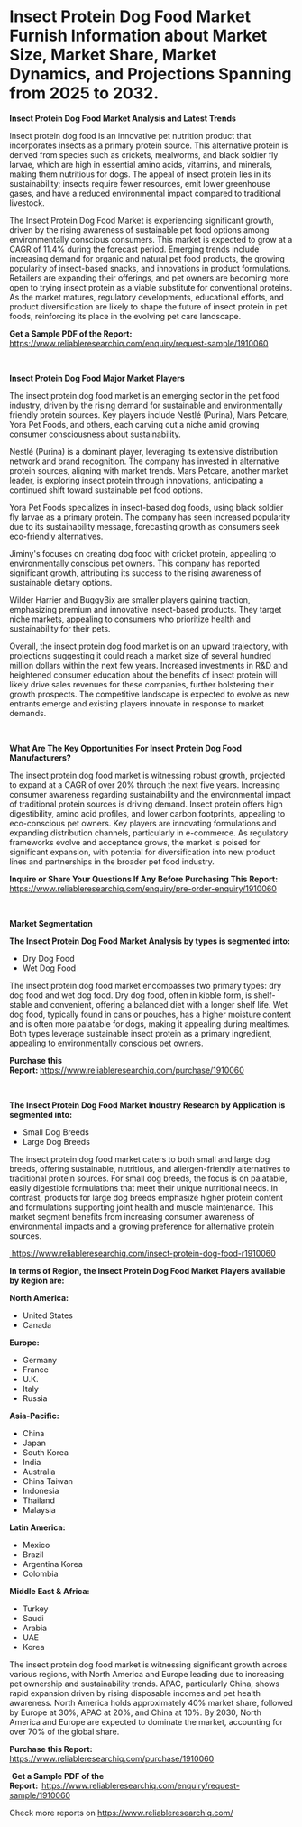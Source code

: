 <p><h1>Insect Protein Dog Food Market Furnish Information about Market Size, Market Share, Market Dynamics, and Projections Spanning from 2025 to 2032.</h1></p><p><strong>Insect Protein Dog Food Market Analysis and Latest Trends</strong></p>
<p><p>Insect protein dog food is an innovative pet nutrition product that incorporates insects as a primary protein source. This alternative protein is derived from species such as crickets, mealworms, and black soldier fly larvae, which are high in essential amino acids, vitamins, and minerals, making them nutritious for dogs. The appeal of insect protein lies in its sustainability; insects require fewer resources, emit lower greenhouse gases, and have a reduced environmental impact compared to traditional livestock.</p><p>The Insect Protein Dog Food Market is experiencing significant growth, driven by the rising awareness of sustainable pet food options among environmentally conscious consumers. This market is expected to grow at a CAGR of 11.4% during the forecast period. Emerging trends include increasing demand for organic and natural pet food products, the growing popularity of insect-based snacks, and innovations in product formulations. Retailers are expanding their offerings, and pet owners are becoming more open to trying insect protein as a viable substitute for conventional proteins. As the market matures, regulatory developments, educational efforts, and product diversification are likely to shape the future of insect protein in pet foods, reinforcing its place in the evolving pet care landscape.</p></p>
<p><strong>Get a Sample PDF of the Report:&nbsp;</strong> <a href="https://www.reliableresearchiq.com/enquiry/request-sample/1910060?utm_campaign=2188&utm_medium=2&utm_source=Github&utm_content=ia&utm_term=08022025&utm_id=insect-protein-dog-food">https://www.reliableresearchiq.com/enquiry/request-sample/1910060</a></p>
<p>&nbsp;</p>
<p><strong>Insect Protein Dog Food Major Market Players</strong></p>
<p><p>The insect protein dog food market is an emerging sector in the pet food industry, driven by the rising demand for sustainable and environmentally friendly protein sources. Key players include Nestlé (Purina), Mars Petcare, Yora Pet Foods, and others, each carving out a niche amid growing consumer consciousness about sustainability.</p><p>Nestlé (Purina) is a dominant player, leveraging its extensive distribution network and brand recognition. The company has invested in alternative protein sources, aligning with market trends. Mars Petcare, another market leader, is exploring insect protein through innovations, anticipating a continued shift toward sustainable pet food options.</p><p>Yora Pet Foods specializes in insect-based dog foods, using black soldier fly larvae as a primary protein. The company has seen increased popularity due to its sustainability message, forecasting growth as consumers seek eco-friendly alternatives.</p><p>Jiminy's focuses on creating dog food with cricket protein, appealing to environmentally conscious pet owners. This company has reported significant growth, attributing its success to the rising awareness of sustainable dietary options.</p><p>Wilder Harrier and BuggyBix are smaller players gaining traction, emphasizing premium and innovative insect-based products. They target niche markets, appealing to consumers who prioritize health and sustainability for their pets.</p><p>Overall, the insect protein dog food market is on an upward trajectory, with projections suggesting it could reach a market size of several hundred million dollars within the next few years. Increased investments in R&D and heightened consumer education about the benefits of insect protein will likely drive sales revenues for these companies, further bolstering their growth prospects. The competitive landscape is expected to evolve as new entrants emerge and existing players innovate in response to market demands.</p></p>
<p>&nbsp;</p>
<p><strong>What Are The Key Opportunities For Insect Protein Dog Food Manufacturers?</strong></p>
<p><p>The insect protein dog food market is witnessing robust growth, projected to expand at a CAGR of over 20% through the next five years. Increasing consumer awareness regarding sustainability and the environmental impact of traditional protein sources is driving demand. Insect protein offers high digestibility, amino acid profiles, and lower carbon footprints, appealing to eco-conscious pet owners. Key players are innovating formulations and expanding distribution channels, particularly in e-commerce. As regulatory frameworks evolve and acceptance grows, the market is poised for significant expansion, with potential for diversification into new product lines and partnerships in the broader pet food industry.</p></p>
<p><strong>Inquire or Share Your Questions If Any Before Purchasing This Report:</strong> <a href="https://www.reliableresearchiq.com/enquiry/pre-order-enquiry/1910060?utm_campaign=2188&utm_medium=2&utm_source=Github&utm_content=ia&utm_term=08022025&utm_id=insect-protein-dog-food">https://www.reliableresearchiq.com/enquiry/pre-order-enquiry/1910060</a></p>
<p>&nbsp;</p>
<p><strong>Market Segmentation</strong></p>
<p><strong>The Insect Protein Dog Food Market Analysis by types is segmented into:</strong></p>
<p><ul><li>Dry Dog Food</li><li>Wet Dog Food</li></ul></p>
<p><p>The insect protein dog food market encompasses two primary types: dry dog food and wet dog food. Dry dog food, often in kibble form, is shelf-stable and convenient, offering a balanced diet with a longer shelf life. Wet dog food, typically found in cans or pouches, has a higher moisture content and is often more palatable for dogs, making it appealing during mealtimes. Both types leverage sustainable insect protein as a primary ingredient, appealing to environmentally conscious pet owners.</p></p>
<p><strong>Purchase this Report:&nbsp;</strong><a href="https://www.reliableresearchiq.com/purchase/1910060?utm_campaign=2188&utm_medium=2&utm_source=Github&utm_content=ia&utm_term=08022025&utm_id=insect-protein-dog-food">https://www.reliableresearchiq.com/purchase/1910060</a></p>
<p>&nbsp;</p>
<p><strong>The Insect Protein Dog Food Market Industry Research by Application is segmented into:</strong></p>
<p><ul><li>Small Dog Breeds</li><li>Large Dog Breeds</li></ul></p>
<p><p>The insect protein dog food market caters to both small and large dog breeds, offering sustainable, nutritious, and allergen-friendly alternatives to traditional protein sources. For small dog breeds, the focus is on palatable, easily digestible formulations that meet their unique nutritional needs. In contrast, products for large dog breeds emphasize higher protein content and formulations supporting joint health and muscle maintenance. This market segment benefits from increasing consumer awareness of environmental impacts and a growing preference for alternative protein sources.</p></p>
<p><a href="https://www.reliableresearchiq.com/insect-protein-dog-food-r1910060?utm_campaign=2188&utm_medium=2&utm_source=Github&utm_content=ia&utm_term=08022025&utm_id=insect-protein-dog-food">&nbsp;https://www.reliableresearchiq.com/insect-protein-dog-food-r1910060</a></p>
<p><strong>In terms of Region, the Insect Protein Dog Food Market Players available by Region are:</strong></p>
<p>
    <p> <strong> North America: </strong>
        <ul>
            <li>United States</li>
            <li>Canada</li>
        </ul>
        </p> 
    <p> <strong> Europe: </strong>
        <ul>
            <li>Germany</li>
            <li>France</li>
            <li>U.K.</li>
            <li>Italy</li>
            <li>Russia</li>
        </ul>
        </p> 
    <p> <strong> Asia-Pacific: </strong>
        <ul>
            <li>China</li>
            <li>Japan</li>
            <li>South Korea</li>
            <li>India</li>
            <li>Australia</li>
            <li>China Taiwan</li>
            <li>Indonesia</li>
            <li>Thailand</li>
            <li>Malaysia</li>
        </ul>
        </p> 
    <p> <strong> Latin America: </strong>
        <ul>
            <li>Mexico</li>
            <li>Brazil</li>
            <li>Argentina Korea</li>
            <li>Colombia</li>
        </ul>
        </p> 
    <p> <strong> Middle East & Africa: </strong>
        <ul>
            <li>Turkey</li>
            <li>Saudi</li>
            <li>Arabia</li>
            <li>UAE</li>
            <li>Korea</li>
        </ul>
    </p>
    </p>
<p><p>The insect protein dog food market is witnessing significant growth across various regions, with North America and Europe leading due to increasing pet ownership and sustainability trends. APAC, particularly China, shows rapid expansion driven by rising disposable incomes and pet health awareness. North America holds approximately 40% market share, followed by Europe at 30%, APAC at 20%, and China at 10%. By 2030, North America and Europe are expected to dominate the market, accounting for over 70% of the global share.</p></p>
<p><strong>Purchase this Report: </strong><a href="https://www.reliableresearchiq.com/purchase/1910060?utm_campaign=2188&utm_medium=2&utm_source=Github&utm_content=ia&utm_term=08022025&utm_id=insect-protein-dog-food">https://www.reliableresearchiq.com/purchase/1910060</a></p>
<p>&nbsp;<strong>Get a Sample PDF of the Report:&nbsp;&nbsp;</strong><a href="https://www.reliableresearchiq.com/enquiry/request-sample/1910060?utm_campaign=2188&utm_medium=2&utm_source=Github&utm_content=ia&utm_term=08022025&utm_id=insect-protein-dog-food">https://www.reliableresearchiq.com/enquiry/request-sample/1910060</a></p>
<p><strong></strong></p>
<p>Check more reports on <a href="https://www.reliableresearchiq.com/?utm_campaign=2188&utm_medium=2&utm_source=Github&utm_content=ia&utm_term=08022025&utm_id=insect-protein-dog-food">https://www.reliableresearchiq.com/</a></p>